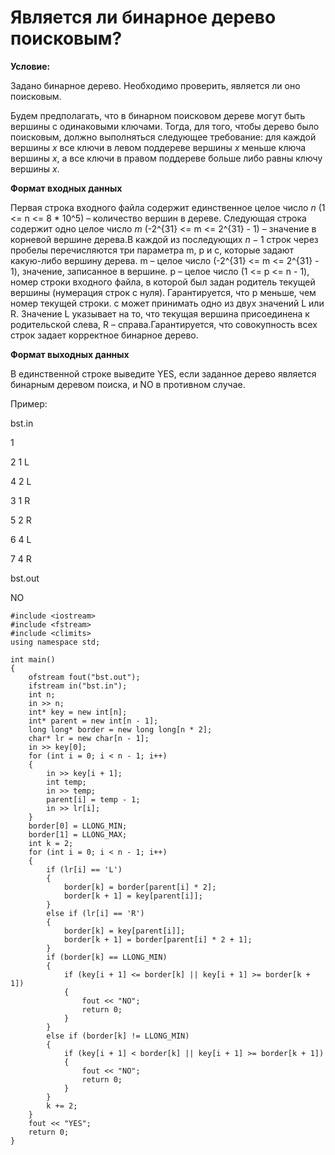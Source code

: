 # Является ли бинарное дерево поисковым?

**Условие:**

Задано бинарное дерево. Необходимо проверить, является ли оно поисковым.

Будем предполагать, что в бинарном поисковом дереве могут быть вершины с одинаковыми ключами. Тогда, для того, чтобы дерево было поисковым, должно выполняться следующее требование: для каждой вершины $x$ все ключи в левом поддереве вершины $x$ меньше ключа вершины $x$, а все ключи в правом поддереве больше либо равны ключу вершины $x$.

**Формат входных данных**

Первая строка входного файла содержит единственное целое число $n$ (1 <= n <= 8 * 10^5) – количество вершин в дереве. Следующая строка содержит одно целое число $m$ (-2^{31} <= m <= 2^{31} - 1) – значение в корневой вершине дерева.В каждой из последующих $n - 1$ строк через пробелы перечисляются три параметра m, p и c, которые задают какую-либо вершину дерева. m – целое число (-2^{31} <= m <= 2^{31} - 1), значение, записанное в вершине. p – целое число (1 <= p <= n - 1), номер строки входного файла, в которой был задан родитель текущей вершины (нумерация строк с нуля). Гарантируется, что p меньше, чем номер текущей строки. c может принимать одно из двух значений L или R. Значение L указывает на то, что текущая вершина присоединена к родительской слева, R – справа.Гарантируется, что совокупность всех строк задает корректное бинарное дерево.

**Формат выходных данных**

В единственной строке выведите YES, если заданное дерево является бинарным деревом поиска, и NO в противном случае.

Пример:

bst.in

1

2 1 L

4 2 L

3 1 R

5 2 R

6 4 L

7 4 R

bst.out

NO

```
#include <iostream>
#include <fstream>
#include <climits>
using namespace std;

int main()
{
    ofstream fout("bst.out");
    ifstream in("bst.in");
    int n;
    in >> n;
    int* key = new int[n];
    int* parent = new int[n - 1];
    long long* border = new long long[n * 2];
    char* lr = new char[n - 1];
    in >> key[0];
    for (int i = 0; i < n - 1; i++)
    {
        in >> key[i + 1];
        int temp;
        in >> temp;
        parent[i] = temp - 1;
        in >> lr[i];
    }
    border[0] = LLONG_MIN;
    border[1] = LLONG_MAX;
    int k = 2;
    for (int i = 0; i < n - 1; i++)
    {
        if (lr[i] == 'L')
        {
            border[k] = border[parent[i] * 2];
            border[k + 1] = key[parent[i]];
        }
        else if (lr[i] == 'R')
        {
            border[k] = key[parent[i]];
            border[k + 1] = border[parent[i] * 2 + 1];
        }
        if (border[k] == LLONG_MIN)
        {
            if (key[i + 1] <= border[k] || key[i + 1] >= border[k + 1])
            {
                fout << "NO";
                return 0;
            }
        }
        else if (border[k] != LLONG_MIN)
        {
            if (key[i + 1] < border[k] || key[i + 1] >= border[k + 1])
            {
                fout << "NO";
                return 0;
            }
        }
        k += 2;
    }
    fout << "YES";
    return 0;
}
```
